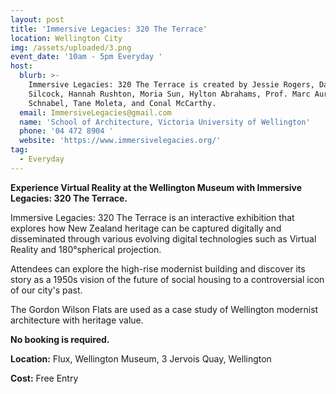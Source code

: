 ```yaml
---
layout: post
title: 'Immersive Legacies: 320 The Terrace'
location: Wellington City
img: /assets/uploaded/3.png
event_date: '10am - 5pm Everyday '
host:
  blurb: >-
    Immersive Legacies: 320 The Terrace is created by Jessie Rogers, David
    Silcock, Hannah Rushton, Moria Sun, Hylton Abrahams, Prof. Marc Aurel
    Schnabel, Tane Moleta, and Conal McCarthy. 
  email: ImmersiveLegacies@gmail.com
  name: 'School of Architecture, Victoria University of Wellington'
  phone: '04 472 8904 '
  website: 'https://www.immersivelegacies.org/'
tag:
  - Everyday
---
```

**Experience Virtual Reality at the Wellington Museum with Immersive Legacies: 320 The Terrace.**

Immersive Legacies: 320 The Terrace is an interactive exhibition that explores how New Zealand heritage can be captured digitally and disseminated through various evolving digital technologies such as Virtual Reality and 180°spherical projection. 

Attendees can explore the high-rise modernist building and discover its story as a 1950s vision of the future of social housing to a controversial icon of our city's past.    

The Gordon Wilson Flats are used as a case study of Wellington modernist architecture with heritage value.



**No booking is required.** 

**Location:** Flux, Wellington Museum, 3 Jervois Quay, Wellington

**Cost:** Free Entry
